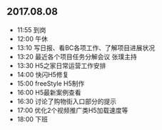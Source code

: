 ## 2017.08.08
* 11:55 到岗
* 12:00 午休
* 13:10 写日报、看BC各项工作、了解项目进展状况
* 13:20 最近各个项目任务分解会议 张璞主持
* 13:30 H5之家日常运营工作安排
* 14:00 快闪H5修复
* 15:00 freeStyle H5制作
* 16:00 H5最新案例查看
* 16:30 讨论了购物街入口部分的提示
* 17:00 优化2个视频推广类H5加载速度等
* 18:00 下班
